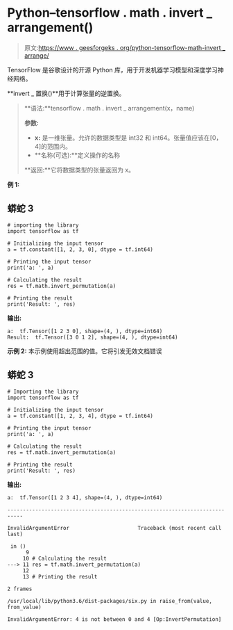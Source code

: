 # Python–tensorflow . math . invert _ arrangement()

> 原文:[https://www . geesforgeks . org/python-tensorflow-math-invert _ arrange/](https://www.geeksforgeeks.org/python-tensorflow-math-invert_permutation/)

TensorFlow 是谷歌设计的开源 Python 库，用于开发机器学习模型和深度学习神经网络。

**invert _ 置换()**用于计算张量的逆置换。

> **语法:**tensorflow . math . invert _ arrangement(x，name)
> 
> **参数:**
> 
> *   **x:** 是一维张量。允许的数据类型是 int32 和 int64。张量值应该在[0，4]的范围内。
> *   **名称(可选):**定义操作的名称
> 
> **返回:**它将数据类型的张量返回为 x。

**例 1:**

## 蟒蛇 3

```
# importing the library
import tensorflow as tf

# Initializing the input tensor
a = tf.constant([1, 2, 3, 0], dtype = tf.int64)

# Printing the input tensor
print('a: ', a)

# Calculating the result
res = tf.math.invert_permutation(a)

# Printing the result
print('Result: ', res)
```

**输出:**

```
a:  tf.Tensor([1 2 3 0], shape=(4, ), dtype=int64)
Result:  tf.Tensor([3 0 1 2], shape=(4, ), dtype=int64)
```

**示例 2:** 本示例使用超出范围的值。它将引发无效文档错误

## 蟒蛇 3

```
# Importing the library
import tensorflow as tf

# Initializing the input tensor
a = tf.constant([1, 2, 3, 4], dtype = tf.int64)

# Printing the input tensor
print('a: ', a)

# Calculating the result
res = tf.math.invert_permutation(a)

# Printing the result
print('Result: ', res)
```

**输出:**

```
a:  tf.Tensor([1 2 3 4], shape=(4, ), dtype=int64)

---------------------------------------------------------------------------

InvalidArgumentError                      Traceback (most recent call last)

 in ()
      9 
     10 # Calculating the result
---> 11 res = tf.math.invert_permutation(a)
     12 
     13 # Printing the result

2 frames

/usr/local/lib/python3.6/dist-packages/six.py in raise_from(value, from_value)

InvalidArgumentError: 4 is not between 0 and 4 [Op:InvertPermutation]
```
